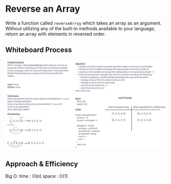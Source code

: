 # Reverse an Array

Write a function called `reverseArray` which takes an array as an argument. Without utilizing any of the built-in methods available to your language, return an array with elements in reversed order.

## Whiteboard Process

![code-challenge-01](../assets/codeChallenge-01.png)

## Approach & Efficiency

Big O:
time : O(n)
space : O(1)
